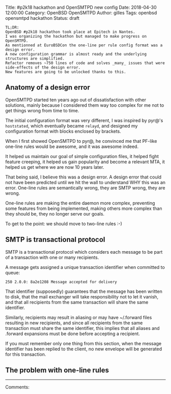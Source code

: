 Title: #p2k18 hackathon and OpenSMTPD new config
Date: 2018-04-30 12:00:00
Category: OpenBSD OpenSMTPD
Author: gilles
Tags: openbsd opensmtpd hackathon
Status: draft


    TL;DR:
    OpenBSD #p2k18 hackathon took place at Epitech in Nantes.
    I was organizing the hackathon but managed to make progress on OpenSMTPD.
    As mentionned at EuroBSDCon the one-line per rule config format was a design error.
    A new configuration grammar is almost ready and the underlying structures are simplified.
    Refactor removes ~750 lines of code and solves _many_ issues that were side-effects of the design error.
    New features are going to be unlocked thanks to this.


Anatomy of a design error
--
OpenSMTPD started ten years ago out of dissatisfaction with other solutions,
mainly because I considered them way too complex for me not to get things wrong from time to time.

The initial configuration format was very different,
I was inspired by pyr@'s `hoststated`,
which eventually became `relayd`,
and designed my configuration format with blocks enclosed by brackets.

When I first showed OpenSMTPD to pyr@,
he convinced me that PF-like one-line rules would be awesome,
and it was awesome indeed.

It helped us maintain our goal of simple configuration files,
it helped fight feature creeping,
it helped us gain popularity and become a relevant MTA,
it helped us get where we are now 10 years later.

That being said,
I believe this was a design error.
A design error that could not have been predicted until we hit the wall to understand WHY this was an error.
One-line rules are semantically wrong,
they are SMTP wrong,
they are wrong.

One-line rules are making the entire daemon more complex,
preventing some features from being implemented,
making others more complex than they should be,
they no longer serve our goals.

To get to the point: we should move to two-line rules :-)


SMTP is transactional protocol
--
SMTP is a transactional protocol which considers each message to be part of a transaction with one or many recipients.

A message gets assigned a unique transaction identifier when committed to queue:

    250 2.0.0: 8a2e1208 Message accepted for delivery

That identifier (supposedly) guarantees that the message has been written to disk,
that the mail exchanger will take responsibility not to let it vanish,
and that all recipients from the same transaction will share the same identifier.

Similarly,
recipients may result in aliasing or may have ~/.forward files resulting in new recipients,
and since all recipients from the same transaction must share the same identifier,
this implies that all aliases and .forward expansions must be done before accepting a recipient.

If you must remember only one thing from this section,
when the message identifier has been replied to the client,
no new envelope will be generated for this transaction.

The problem with one-line rules
--




---
Comments: 
